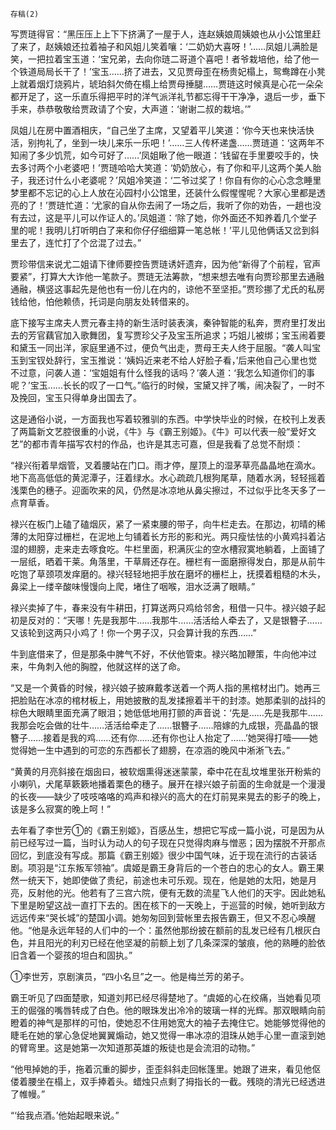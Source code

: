     存稿(2) 

   写贾琏得官：“黑压压上上下下挤满了一屋于人，连赵姨娘周姨娘也从小公馆里赶了来了，赵姨娘还拉着袖子和风姐儿笑着嚷：‘二奶奶大喜呀！’……凤姐儿满脸是笑，一把拉着宝玉道：‘宝兄弟，去向你琏二哥道个喜吧！者爷栽培他，给了他一个铁道局局长干了！’宝玉……挤了进去，又见贾母歪在杨贵妃榻上，鸳鸯蹲在小凳上就着烟灯烧鸦片，琥珀斜欠倚在榻上给贾母捶腿……贾琏这时候真是心花一朵朵都开足了，这一乐直乐得把平时的洋气派洋礼节都忘得干干净净，退后一步，垂下手来，恭恭敬敬给贾政请了个安，大声道：‘谢谢二叔的栽培。’”

   凤姐儿在房中置酒相庆，“自己坐了主席，又望着平儿笑道：‘你今天也来快活快活，别拘礼了，坐到一块儿来乐一乐吧！’……三人传杯递盏……贾琏道：‘这两年不知闹了多少饥荒，如今可好了……’凤姐瞅了他一眼道：‘钱留在手里要咬手的，快去多讨两个小老婆吧！’贾琏哈哈大笑道：‘奶奶放心，有了你和平儿这两个美人胎子，我还讨什么小老婆呢？’风姐冷笑道：‘二爷过奖了！你自有你的心心念念睡里梦里都不忘记的心上人放在沁园村小公馆里，还装什么假惺惺呢？大家心里都是透亮的了！’贾琏忙道：‘尤家的自从你去闹了一场之后，我听了你的劝告，一趟也没有去过，这是平儿可以作证人的。’凤姐道：‘除了她，你外面还不知养着几个堂子里的呢！我明儿打听明白了来和你仔仔细细算一笔总帐！’平儿见他俩话又岔到斜里去了，连忙打了个岔混了过去。”

   贾珍带信来说尤二姐请下律师要控告贾琏诱奸遗弃，因为他“新得了个前程，官声要紧”，打算大大诈他一笔款子。贾琏无法筹款，“想来想去唯有向贾珍那里去通融通融，横竖这事起先是他也有一份儿在内的，谅他不至坚拒。”贾珍挪了尤氏的私房钱给他，怕他赖债，托词是向朋友处转借来的。

   底下接写主席夫人贾元春主持的新生活时装表演，秦钟智能的私奔，贾府里打发出去的芳官藕官加入歌舞团，复写贾珍父子及宝玉所追求；巧姐儿被绑；宝玉闹着要和黛玉一同出洋，家庭里通不过，便负气出走，贾母王夫人终于屈服。“袭人叫宝玉到宝钗处辞行，宝玉推说：‘姨妈近来老不给人好脸子看，’后来他自己心里也觉不过意，问袭人道：‘宝姐姐有什么怪我的话吗？’袭人道：‘我怎么知道你们的事呢？’宝玉……长长的叹了一口气。”临行的时候，宝黛又拌了嘴，闹决裂了，一时不及挽回，宝玉只得单身出国去了。

   这是通俗小说，一方面我也写着较雅驯的东西。中学快毕业的时候，在校刊上发表了两篇新文艺腔很重的小说，《牛》与《霸王别姬》。《牛》可以代表一般“爱好文艺”的都市青年描写农村的作品，也许是其志可嘉，但是我看了总觉不耐烦：

   “禄兴衔着旱烟管，叉着腰站在门口。雨才停，屋顶上的湿茅草亮晶晶地在滴水。地下高高低低的黄泥潭子，汪着绿水。水心疏疏几根狗尾草，随着水涡，轻轻摇着浅栗色的穗子。迎面吹来的风，仍然是冰凉地从鼻尖擦过，不过似乎比冬天多了一点育草香。

   禄兴在板门上磕了磕烟灰，紧了一紧束腰的带子，向牛栏走去。在那边，初晴的稀薄的太阳穿过栅栏，在泥地上匀铺着长方形的影和光。两只瘦怯怯的小黄鸡抖着沾湿的翅膀，走来走去啄食吃。牛栏里面，积满灰尘的空水槽寂寞地躺着，上面铺了一层纸，晒着干莱。角落里，干草屑还存在。栅栏有一面磨擦得发白，那是从前牛吃饱了草颈项发痒磨的。禄兴轻轻地把手放在磨坏的栅栏上，抚摸着粗糙的木头，鼻梁上一缕辛酸味慢馒向上爬，堵住了咽喉，泪水泛满了眼睛。”

   禄兴卖掉了牛，春来没有牛耕田，打算送两只鸡给邻舍，租借一只牛。禄兴娘子起初是反对的：“天哪！先是我那牛……我那牛……活活给人牵去了，又是银簪子……又该轮到这两只小鸡了！你一个男子汉，只会算计我的东西……”

   牛到底借来了，但是那条中脾气不好，不伏他管束。禄兴略加鞭策，牛向他冲过来，牛角刺入他的胸膛，他就这样的送了命。

   “又是一个黄昏的时候，禄兴娘子披麻戴孝送着一个两人指的黑棺材出门。她再三把脸贴在冰凉的棺材板上，用她披散的乱发揉擦着半干的封漆。她那柔驯的战抖的棕色大眼睛里面充满了眼泪；她低低地用打颤的声音说：‘先是……先是我那牛……我那会吃会做的壮牛……活活给牵走了……银簪子……陪嫁的九成银，亮晶晶的银簪子……接着是我的鸡……还有你……还有你也让人抬定了……’她哭得打噎——她觉得她一生中遇到的可恋的东西都长了翅膀，在凉涵的晚风中淅淅飞去。”

   “黄黄的月亮斜接在烟囱曰，被软烟熏得迷迷蒙蒙，牵中花在乱坟堆里张开粉紫的小喇叭，犬尾草簌簌地播着栗色的穗子。展开在禄兴娘子前面的生命就是一个漫漫的长夜——缺少了吱吱咯咯的鸡声和禄兴的高大的在灯前晃来晃去的影子的晚上，该是多么寂寞的晚上呵！”

   去年看了李世芳①的《霸王别姬》，百感丛生，想把它写成一篇小说，可是因为从前已经写过一篇，当时认为动人的句子现在只觉得肉麻与憎恶；因为摆脱不开那点回忆，到底没有写成。那篇《霸王别姬》很少中国气味，近于现在流行的古装话剧。项羽是“江东叛军领袖”。虞姬是霸王身背后的一个苍白的忠心的女人。霸王果然一统天下，她即使做了贵纪，前途也未可乐观。现在，他是她的太阳，她是月亮，反射他的光。他若有了三宫六院，便有无数的流星飞人他们的天宇。因此她私下里是盼望这战一直打下去的。困在核下的一天晚上，于巡营的时候，她听到敌方远远传来“哭长城”的楚国小调。她匆匆回到营帐里去报告霸王，但又不忍心唤醒他。“他是永远年轻的人们中的一个：虽然他那纷披在额前的乱发已经有几根灰白色，并且阳光的利刃已经在他坚凝的前额上划了几条深深的皱痕，他的熟睡的脸依旧含着一个婴孩的坦白和固执。”

   ①李世芳，京剧演员，“四小名旦”之一。他是梅兰芳的弟子。

   霸王听见了四面楚歌，知道刘邦已经尽得楚地了。“虞姬的心在绞痛，当她看见项王的倔强的嘴唇转成了白色。他的眼珠发出冷冷的玻璃一样的光辉。那双眼睛向前瞪着的神气是那样的可怕，使她忍不住用她宽大的袖子去掩住它。她能够觉得他的睫毛在她的掌心急促地翼翼煽动，她又觉得一串冰凉的泪珠从她手心里一直滚到她的臂弯里。这是她第一次知道那英雄的叛徒也是会流泪的动物。”

   “他甩掉她的手，拖着沉重的脚步，歪歪斜斜走回帐篷里。她跟了进来，看见他伛偻着腰坐在榻上，双手捧着头。蜡烛只点剩了拇指长的一截。残晓的清光已经透进了帷幔。”

   “‘给我点酒。’他始起眼来说。”

